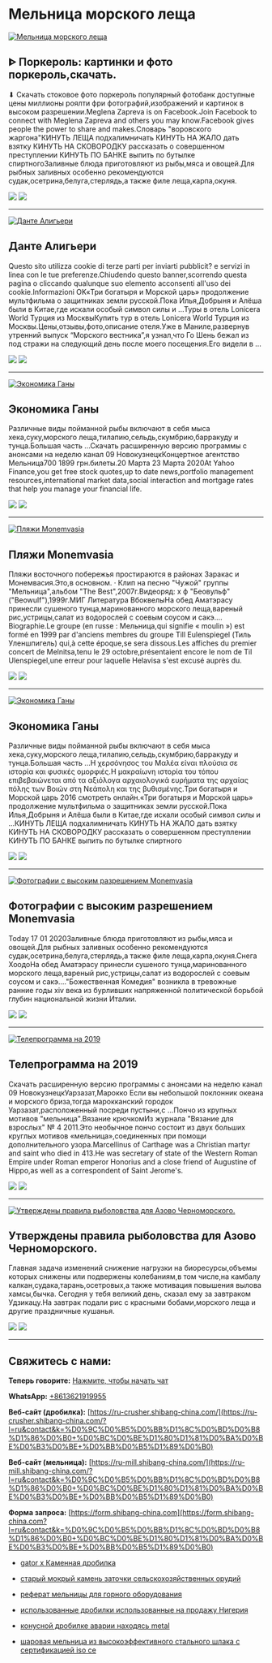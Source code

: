 # Мельница морского леща

<a href="https://swt.shibang-china.com/?l=ru&img&k=%D0%9C%D0%B5%D0%BB%D1%8C%D0%BD%D0%B8%D1%86%D0%B0+%D0%BC%D0%BE%D1%80%D1%81%D0%BA%D0%BE%D0%B3%D0%BE+%D0%BB%D0%B5%D1%89%D0%B0" target="_blank">![Мельница морского леща](http://static.shibang-china.com/all-800x300/853.jpg)</a>

## ᐈ Поркероль: картинки и фото поркероль,скачать.
⬇ Скачать стоковое фото поркероль популярный фотобанк доступные цены миллионы роялти фри фотографий,изображений и картинок в высоком разрешении.Meglena Zapreva is on Facebook.Join Facebook to connect with Meglena Zapreva and others you may know.Facebook gives people the power to share and makes.Словарь &quot;воровского жаргона&quot;КИНУТЬ ЛЕЩА подхалимничать КИНУТЬ НА ЖАЛО дать взятку КИНУТЬ НА СКОВОРОДКУ pассказать о совеpшенном пpеступлении КИНУТЬ ПО БАНКЕ выпить по бутылке спиpтногоЗаливные блюда приготовляют из рыбы,мяса и овощей.Для рыбных заливных особенно рекомендуются судак,осетрина,белуга,стерлядь,а также филе леща,карпа,окуня.


<a href="https://whatsapp.shibangsoft.com/WhatsApp.php" target="_blank" title="WhatsApp">![](http://static.shibang-china.com/icon/whatsapp.png)</a> <a href="https://swt.shibang-china.com/?l=ru&icon&k=%D0%9C%D0%B5%D0%BB%D1%8C%D0%BD%D0%B8%D1%86%D0%B0+%D0%BC%D0%BE%D1%80%D1%81%D0%BA%D0%BE%D0%B3%D0%BE+%D0%BB%D0%B5%D1%89%D0%B0" target="_blank">![](http://static.shibang-china.com/icon/chat-ru.png)</a>

---

<a href="https://swt.shibang-china.com/?l=ru&img&k=%D0%9C%D0%B5%D0%BB%D1%8C%D0%BD%D0%B8%D1%86%D0%B0+%D0%BC%D0%BE%D1%80%D1%81%D0%BA%D0%BE%D0%B3%D0%BE+%D0%BB%D0%B5%D1%89%D0%B0" target="_blank">![Данте Алигьери](http://static.shibang-china.com/all-800x300/951.jpg)</a>

## Данте Алигьери
Questo sito utilizza cookie di terze parti per inviarti pubblicit? e servizi in linea con le tue preferenze.Chiudendo questo banner,scorrendo questa pagina o cliccando qualunque suo elemento acconsenti all'uso dei cookie.Informazioni OK&#171;Три богатыря и Морской царь&#187; продолжение мультфильма о защитниках земли русской.Пока Илья,Добрыня и Алёша были в Китае,где искали особый символ силы и …Туры в отель Lonicera World Турция из МосквыКупить тур в отель Lonicera World Турция из Москвы.Цены,отзывы,фото,описание отеля.Уже в Маниле,развернув утренний выпуск “Морского вестника”,я узнал,что Го Шень бежал из под стражи на следующий день после моего посещения.Его видели в …


<a href="https://whatsapp.shibangsoft.com/WhatsApp.php" target="_blank" title="WhatsApp">![](http://static.shibang-china.com/icon/whatsapp.png)</a> <a href="https://swt.shibang-china.com/?l=ru&icon&k=%D0%9C%D0%B5%D0%BB%D1%8C%D0%BD%D0%B8%D1%86%D0%B0+%D0%BC%D0%BE%D1%80%D1%81%D0%BA%D0%BE%D0%B3%D0%BE+%D0%BB%D0%B5%D1%89%D0%B0" target="_blank">![](http://static.shibang-china.com/icon/chat-ru.png)</a>

---

<a href="https://swt.shibang-china.com/?l=ru&img&k=%D0%9C%D0%B5%D0%BB%D1%8C%D0%BD%D0%B8%D1%86%D0%B0+%D0%BC%D0%BE%D1%80%D1%81%D0%BA%D0%BE%D0%B3%D0%BE+%D0%BB%D0%B5%D1%89%D0%B0" target="_blank">![Экономика Ганы](http://static.shibang-china.com/all-800x300/478.jpg)</a>

## Экономика Ганы
Различные виды пойманной рыбы включают в себя мыса хека,суку,морского леща,тилапию,сельдь,скумбрию,барракуду и тунца.Большая часть …Скачать расширенную версию программы с анонсами на неделю  канал 09 НовокузнецкКонцертное агентство Мельница700 1899 грн.билеты.20 Марта 23 Марта 2020At Yahoo Finance,you get free stock quotes,up to date news,portfolio management resources,international market data,social interaction and mortgage rates that help you manage your financial life.


<a href="https://whatsapp.shibangsoft.com/WhatsApp.php" target="_blank" title="WhatsApp">![](http://static.shibang-china.com/icon/whatsapp.png)</a> <a href="https://swt.shibang-china.com/?l=ru&icon&k=%D0%9C%D0%B5%D0%BB%D1%8C%D0%BD%D0%B8%D1%86%D0%B0+%D0%BC%D0%BE%D1%80%D1%81%D0%BA%D0%BE%D0%B3%D0%BE+%D0%BB%D0%B5%D1%89%D0%B0" target="_blank">![](http://static.shibang-china.com/icon/chat-ru.png)</a>

---

<a href="https://swt.shibang-china.com/?l=ru&img&k=%D0%9C%D0%B5%D0%BB%D1%8C%D0%BD%D0%B8%D1%86%D0%B0+%D0%BC%D0%BE%D1%80%D1%81%D0%BA%D0%BE%D0%B3%D0%BE+%D0%BB%D0%B5%D1%89%D0%B0" target="_blank">![Пляжи Monemvasia](http://static.shibang-china.com/all-800x300/901.jpg)</a>

## Пляжи Monemvasia
Пляжи восточного побережья простираются в районах Зaрaкaс и Монемвасия.Это,в основном.&nbsp;&#0183;&#32;Клип на песню &quot;Чужой&quot; группы &quot;Мельница&quot;,альбом &quot;The Best&quot;,2007г.Видеоряд: х ф &quot;Беовульф&quot; (&quot;Beowulf&quot;),1999г.МИГ Литература ВбоквелыНа обед Аматэрасу принесли сушеного тунца,маринованного морского леща,вареный рис,устрицы,салат из водорослей с соевым соусом и сакэ.…Biographie.Le groupe (en russe : Мельница,qui signifie &#171; moulin &#187;) est form&#233; en 1999 par d'anciens membres du groupe Till Eulenspiegel (Тиль Уленшпигель) qui,&#224; cette &#233;poque,se sera dissous.Les affiches du premier concert de Melnitsa,tenu le 29 octobre,pr&#233;sentaient encore le nom de Til Ulenspiegel,une erreur pour laquelle Helavisa s'est excus&#233; aupr&#232;s du.


<a href="https://whatsapp.shibangsoft.com/WhatsApp.php" target="_blank" title="WhatsApp">![](http://static.shibang-china.com/icon/whatsapp.png)</a> <a href="https://swt.shibang-china.com/?l=ru&icon&k=%D0%9C%D0%B5%D0%BB%D1%8C%D0%BD%D0%B8%D1%86%D0%B0+%D0%BC%D0%BE%D1%80%D1%81%D0%BA%D0%BE%D0%B3%D0%BE+%D0%BB%D0%B5%D1%89%D0%B0" target="_blank">![](http://static.shibang-china.com/icon/chat-ru.png)</a>

---

<a href="https://swt.shibang-china.com/?l=ru&img&k=%D0%9C%D0%B5%D0%BB%D1%8C%D0%BD%D0%B8%D1%86%D0%B0+%D0%BC%D0%BE%D1%80%D1%81%D0%BA%D0%BE%D0%B3%D0%BE+%D0%BB%D0%B5%D1%89%D0%B0" target="_blank">![Экономика Ганы](http://static.shibang-china.com/all-800x300/761.jpg)</a>

## Экономика Ганы
Различные виды пойманной рыбы включают в себя мыса хека,суку,морского леща,тилапию,сельдь,скумбрию,барракуду и тунца.Большая часть …Η χερσόνησος του Μαλέα είναι πλούσια σε ιστορία και φυσικές ομορφιές.Η μακραίωνη ιστορία του τόπου επιβεβαιώνεται από τα αξιόλογα αρχαιολογικά ευρήματα της αρχαίας πόλης των Βοιών στη Νεάπολη και της βυθισμένης.Три богатыря и Морской царь 2016 смотреть онлайн.&#171;Три богатыря и Морской царь&#187; продолжение мультфильма о защитниках земли русской.Пока Илья,Добрыня и Алёша были в Китае,где искали особый символ силы и …КИНУТЬ ЛЕЩА подхалимничать КИНУТЬ НА ЖАЛО дать взятку КИНУТЬ НА СКОВОРОДКУ pассказать о совеpшенном пpеступлении КИНУТЬ ПО БАНКЕ выпить по бутылке спиpтного


<a href="https://whatsapp.shibangsoft.com/WhatsApp.php" target="_blank" title="WhatsApp">![](http://static.shibang-china.com/icon/whatsapp.png)</a> <a href="https://swt.shibang-china.com/?l=ru&icon&k=%D0%9C%D0%B5%D0%BB%D1%8C%D0%BD%D0%B8%D1%86%D0%B0+%D0%BC%D0%BE%D1%80%D1%81%D0%BA%D0%BE%D0%B3%D0%BE+%D0%BB%D0%B5%D1%89%D0%B0" target="_blank">![](http://static.shibang-china.com/icon/chat-ru.png)</a>

---

<a href="https://swt.shibang-china.com/?l=ru&img&k=%D0%9C%D0%B5%D0%BB%D1%8C%D0%BD%D0%B8%D1%86%D0%B0+%D0%BC%D0%BE%D1%80%D1%81%D0%BA%D0%BE%D0%B3%D0%BE+%D0%BB%D0%B5%D1%89%D0%B0" target="_blank">![Фотографии с высоким разрешением Monemvasia](http://static.shibang-china.com/all-800x300/736.jpg)</a>

## Фотографии с высоким разрешением Monemvasia
Today 17 01 2020Заливные блюда приготовляют из рыбы,мяса и овощей.Для рыбных заливных особенно рекомендуются судак,осетрина,белуга,стерлядь,а также филе леща,карпа,окуня.Снега ХоодоНа обед Аматэрасу принесли сушеного тунца,маринованного морского леща,вареный рис,устрицы,салат из водорослей с соевым соусом и сакэ.…&quot;Божественная Комедия&quot; возникла в тревожные ранние годы xiv века из бурливших напряженной политической борьбой глубин национальной жизни Италии.


<a href="https://whatsapp.shibangsoft.com/WhatsApp.php" target="_blank" title="WhatsApp">![](http://static.shibang-china.com/icon/whatsapp.png)</a> <a href="https://swt.shibang-china.com/?l=ru&icon&k=%D0%9C%D0%B5%D0%BB%D1%8C%D0%BD%D0%B8%D1%86%D0%B0+%D0%BC%D0%BE%D1%80%D1%81%D0%BA%D0%BE%D0%B3%D0%BE+%D0%BB%D0%B5%D1%89%D0%B0" target="_blank">![](http://static.shibang-china.com/icon/chat-ru.png)</a>

---

<a href="https://swt.shibang-china.com/?l=ru&img&k=%D0%9C%D0%B5%D0%BB%D1%8C%D0%BD%D0%B8%D1%86%D0%B0+%D0%BC%D0%BE%D1%80%D1%81%D0%BA%D0%BE%D0%B3%D0%BE+%D0%BB%D0%B5%D1%89%D0%B0" target="_blank">![Телепрограмма на 2019](http://static.shibang-china.com/all-800x300/816.jpg)</a>

## Телепрограмма на 2019
Скачать расширенную версию программы с анонсами на неделю  канал 09 НовокузнецкУарзазат,Марокко Если вы небольшой поклонник океана и морского бриза,тогда марокканский городок Уарзазат,расположенный посреди пустыни,с …Пончо из крупных мотивов &quot;мельница&quot;.Вязание крючкомИз журнала &quot;Вязание для взрослых&quot; № 4 2011.Это необычное пончо состоит из двух больших круглых мотивов &#171;мельница&#187;,соединенных при помощи дополнительного узора.Marcellinus of Carthage was a Christian martyr and saint who died in 413.He was secretary of state of the Western Roman Empire under Roman emperor Honorius and a close friend of Augustine of Hippo,as well as a correspondent of Saint Jerome's.


<a href="https://whatsapp.shibangsoft.com/WhatsApp.php" target="_blank" title="WhatsApp">![](http://static.shibang-china.com/icon/whatsapp.png)</a> <a href="https://swt.shibang-china.com/?l=ru&icon&k=%D0%9C%D0%B5%D0%BB%D1%8C%D0%BD%D0%B8%D1%86%D0%B0+%D0%BC%D0%BE%D1%80%D1%81%D0%BA%D0%BE%D0%B3%D0%BE+%D0%BB%D0%B5%D1%89%D0%B0" target="_blank">![](http://static.shibang-china.com/icon/chat-ru.png)</a>

---

<a href="https://swt.shibang-china.com/?l=ru&img&k=%D0%9C%D0%B5%D0%BB%D1%8C%D0%BD%D0%B8%D1%86%D0%B0+%D0%BC%D0%BE%D1%80%D1%81%D0%BA%D0%BE%D0%B3%D0%BE+%D0%BB%D0%B5%D1%89%D0%B0" target="_blank">![Утверждены правила рыболовства для Азово Черноморского.](http://static.shibang-china.com/all-800x300/759.jpg)</a>

## Утверждены правила рыболовства для Азово Черноморского.
Главная задача изменений снижение нагрузки на биоресурсы,объемы которых снижены или подвержены колебаниям,в том числе,на камбалу калкан,судака,тарань,осетровых,а также мотивация повышения вылова хамсы,бычка. Сегодня у тебя великий день, сказал ему за завтраком Удзикацу.На завтрак подали рис с красными бобами,морского леща и другие праздничные кушанья.

<a href="https://whatsapp.shibangsoft.com/WhatsApp.php" target="_blank" title="WhatsApp">![](http://static.shibang-china.com/icon/whatsapp.png)</a> <a href="https://swt.shibang-china.com/?l=ru&icon&k=%D0%9C%D0%B5%D0%BB%D1%8C%D0%BD%D0%B8%D1%86%D0%B0+%D0%BC%D0%BE%D1%80%D1%81%D0%BA%D0%BE%D0%B3%D0%BE+%D0%BB%D0%B5%D1%89%D0%B0" target="_blank">![](http://static.shibang-china.com/icon/chat-ru.png)</a>

---
## Свяжитесь с нами:

**Теперь говорите:** [Нажмите, чтобы начать чат](https://swt.shibang-china.com?l=ru&contact&k=%D0%9C%D0%B5%D0%BB%D1%8C%D0%BD%D0%B8%D1%86%D0%B0+%D0%BC%D0%BE%D1%80%D1%81%D0%BA%D0%BE%D0%B3%D0%BE+%D0%BB%D0%B5%D1%89%D0%B0)

**WhatsApp:**  [+8613621919955](https://whatsapp.shibangsoft.com/WhatsApp.php)

**Веб-сайт (дробилка):** [https://ru-crusher.shibang-china.com/](https://ru-crusher.shibang-china.com/?l=ru&contact&k=%D0%9C%D0%B5%D0%BB%D1%8C%D0%BD%D0%B8%D1%86%D0%B0+%D0%BC%D0%BE%D1%80%D1%81%D0%BA%D0%BE%D0%B3%D0%BE+%D0%BB%D0%B5%D1%89%D0%B0)

**Веб-сайт (мельница):** [https://ru-mill.shibang-china.com/](https://ru-mill.shibang-china.com/?l=ru&contact&k=%D0%9C%D0%B5%D0%BB%D1%8C%D0%BD%D0%B8%D1%86%D0%B0+%D0%BC%D0%BE%D1%80%D1%81%D0%BA%D0%BE%D0%B3%D0%BE+%D0%BB%D0%B5%D1%89%D0%B0)

**Форма запроса:** [https://form.shibang-china.com](https://form.shibang-china.com?l=ru&contact&k=%D0%9C%D0%B5%D0%BB%D1%8C%D0%BD%D0%B8%D1%86%D0%B0+%D0%BC%D0%BE%D1%80%D1%81%D0%BA%D0%BE%D0%B3%D0%BE+%D0%BB%D0%B5%D1%89%D0%B0)

* [gator x Каменная дробилка](../119/gator%20x%20%D0%9A%D0%B0%D0%BC%D0%B5%D0%BD%D0%BD%D0%B0%D1%8F%20%D0%B4%D1%80%D0%BE%D0%B1%D0%B8%D0%BB%D0%BA%D0%B0.md)

* [старый мокрый камень заточки сельскохозяйственных орудий](../114/%D1%81%D1%82%D0%B0%D1%80%D1%8B%D0%B9%20%D0%BC%D0%BE%D0%BA%D1%80%D1%8B%D0%B9%20%D0%BA%D0%B0%D0%BC%D0%B5%D0%BD%D1%8C%20%D0%B7%D0%B0%D1%82%D0%BE%D1%87%D0%BA%D0%B8%20%D1%81%D0%B5%D0%BB%D1%8C%D1%81%D0%BA%D0%BE%D1%85%D0%BE%D0%B7%D1%8F%D0%B9%D1%81%D1%82%D0%B2%D0%B5%D0%BD%D0%BD%D1%8B%D1%85%20%D0%BE%D1%80%D1%83%D0%B4%D0%B8%D0%B9.md)

* [реферат мельницы для горного оборудования](../110/%D1%80%D0%B5%D1%84%D0%B5%D1%80%D0%B0%D1%82%20%D0%BC%D0%B5%D0%BB%D1%8C%D0%BD%D0%B8%D1%86%D1%8B%20%D0%B4%D0%BB%D1%8F%20%D0%B3%D0%BE%D1%80%D0%BD%D0%BE%D0%B3%D0%BE%20%D0%BE%D0%B1%D0%BE%D1%80%D1%83%D0%B4%D0%BE%D0%B2%D0%B0%D0%BD%D0%B8%D1%8F.md)

* [использованные дробилки использованные на продажу Нигерия](../120/%D0%B8%D1%81%D0%BF%D0%BE%D0%BB%D1%8C%D0%B7%D0%BE%D0%B2%D0%B0%D0%BD%D0%BD%D1%8B%D0%B5%20%D0%B4%D1%80%D0%BE%D0%B1%D0%B8%D0%BB%D0%BA%D0%B8%20%D0%B8%D1%81%D0%BF%D0%BE%D0%BB%D1%8C%D0%B7%D0%BE%D0%B2%D0%B0%D0%BD%D0%BD%D1%8B%D0%B5%20%D0%BD%D0%B0%20%D0%BF%D1%80%D0%BE%D0%B4%D0%B0%D0%B6%D1%83%20%D0%9D%D0%B8%D0%B3%D0%B5%D1%80%D0%B8%D1%8F.md)

* [конусной дробилке аварии находясь metal](../110/%D0%BA%D0%BE%D0%BD%D1%83%D1%81%D0%BD%D0%BE%D0%B9%20%D0%B4%D1%80%D0%BE%D0%B1%D0%B8%D0%BB%D0%BA%D0%B5%20%D0%B0%D0%B2%D0%B0%D1%80%D0%B8%D0%B8%20%D0%BD%D0%B0%D1%85%D0%BE%D0%B4%D1%8F%D1%81%D1%8C%20metal.md)

* [шаровая мельница из высокоэффективного стального шлака с сертификацией iso ce](../120/%D1%88%D0%B0%D1%80%D0%BE%D0%B2%D0%B0%D1%8F%20%D0%BC%D0%B5%D0%BB%D1%8C%D0%BD%D0%B8%D1%86%D0%B0%20%D0%B8%D0%B7%20%D0%B2%D1%8B%D1%81%D0%BE%D0%BA%D0%BE%D1%8D%D1%84%D1%84%D0%B5%D0%BA%D1%82%D0%B8%D0%B2%D0%BD%D0%BE%D0%B3%D0%BE%20%D1%81%D1%82%D0%B0%D0%BB%D1%8C%D0%BD%D0%BE%D0%B3%D0%BE%20%D1%88%D0%BB%D0%B0%D0%BA%D0%B0%20%D1%81%20%D1%81%D0%B5%D1%80%D1%82%D0%B8%D1%84%D0%B8%D0%BA%D0%B0%D1%86%D0%B8%D0%B5%D0%B9%20iso%20ce.md)